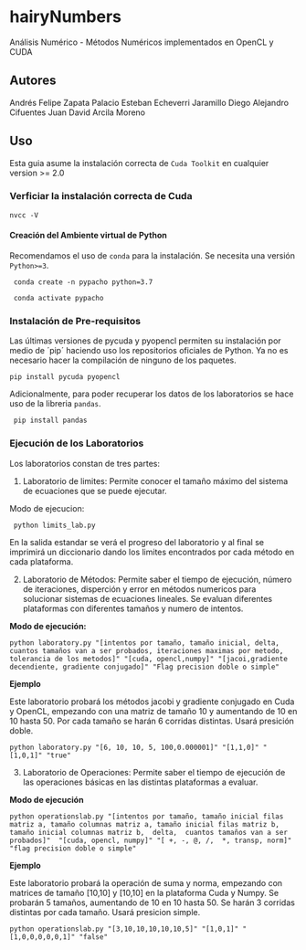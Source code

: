 # hairyNumbers
Análisis Numérico - Métodos Numéricos implementados en OpenCL y CUDA

## Autores

Andrés Felipe Zapata Palacio
Esteban Echeverri Jaramillo
Diego Alejandro Cifuentes
Juan David Arcila Moreno

## Uso

Esta guia asume la instalación correcta de `Cuda Toolkit` en cualquier version >= 2.0

### Verficiar la instalación correcta de Cuda

    nvcc -V

#### Creación del Ambiente virtual de Python

Recomendamos el uso de `conda` para la instalación. Se necesita una versión `Python>=3`.

     conda create -n pypacho python=3.7 

     conda activate pypacho


### Instalación de Pre-requisitos
 
Las últimas versiones de pycuda y pyopencl permiten su instalación por medio de ´pip´ haciendo uso los repositorios oficiales de Python. Ya no es necesario hacer la compilación de ninguno de los paquetes. 

    pip install pycuda pyopencl

Adicionalmente, para poder recuperar los datos de los laboratorios se hace uso de la libreria `pandas`.

     pip install pandas

### Ejecución de los Laboratorios

Los laboratorios constan de tres partes: 

1. Laboratorio de limites: Permite conocer el tamaño máximo del sistema de ecuaciones que se puede ejecutar.

Modo de ejecucion:

     python limits_lab.py

En la salida estandar se verá el progreso del laboratorio y al final se imprimirá un diccionario dando los limites encontrados por cada método en cada plataforma.

2. Laboratorio de Métodos: Permite saber el tiempo de ejecución, número de iteraciones, disperción y error en métodos numericos para solucionar sistemas de ecuaciones lineales. Se evaluan diferentes plataformas con diferentes tamaños y numero de intentos.

**Modo de ejecución:**

    python laboratory.py "[intentos por tamaño, tamaño inicial, delta, cuantos tamaños van a ser probados, iteraciones maximas por metodo, tolerancia de los metodos]" "[cuda, opencl,numpy]" "[jacoi,gradiente decendiente, gradiente conjugado]" "Flag precision doble o simple"


**Ejemplo**  

Este laboratorio probará los métodos jacobi y gradiente conjugado en Cuda y OpenCL, empezando con una matriz de tamaño 10 y aumentando de 10 en 10 hasta 50. Por cada tamaño se harán 6 corridas distintas. Usará presición doble. 

	python laboratory.py "[6, 10, 10, 5, 100,0.000001]" "[1,1,0]" " [1,0,1]" "true"

3. Laboratorio de Operaciones: Permite saber el tiempo de ejecución de las operaciones básicas en las distintas plataformas a evaluar. 

**Modo de ejecución**

    python operationslab.py "[intentos por tamaño, tamaño inicial filas matriz a, tamaño columnas matriz a, tamaño inicial filas matriz b, tamaño inicial columnas matriz b,  delta,  cuantos tamaños van a ser probados]"  "[cuda, opencl, numpy]" "[ +, -, @, /,  *, transp, norm]" "flag precision doble o simple"
**Ejemplo**

Este laboratorio probará la operación de suma y norma, empezando con matrices de tamaño [10,10] y [10,10] en la plataforma Cuda y Numpy. Se probarán 5 tamaños, aumentando de 10 en 10 hasta 50. Se harán 3 corridas distintas por cada tamaño. Usará presicion simple.

	python operationslab.py "[3,10,10,10,10,10,5]" "[1,0,1]" "[1,0,0,0,0,0,1]" "false"


